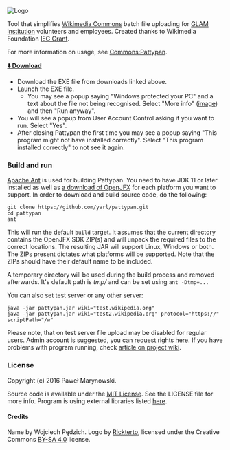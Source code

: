 ![Logo](http://i.imgur.com/Wjti8vi.png)

Tool that simplifies [Wikimedia Commons](https://commons.wikimedia.org/) batch file uploading for [GLAM institution](https://outreach.wikimedia.org/wiki/GLAM) volunteers and employees. Created thanks to Wikimedia Foundation [IEG Grant](https://meta.wikimedia.org/wiki/Grants:IEG/Batch_uploader_for_small_GLAM_projects).

For more information on usage, see [Commons:Pattypan](https://commons.wikimedia.org/wiki/Commons:Pattypan).

__[:arrow_down: Download](https://github.com/yarl/pattypan/releases)__

* Download the EXE file from downloads linked above.
* Launch the EXE file.
  * You may see a popup saying "Windows protected your PC" and a text about the file not being recognised. Select "More info" ([image](readme-images/windows-protected-your-pc-more-info.png)) and then "Run anyway".
* You will see a popup from User Account Control asking if you want to run. Select "Yes".
* After closing Pattypan the first time you may see a popup saying "This program might not have installed correctly". Select "This program installed correctly" to not see it again.

### Build and run
[Apache Ant](https://ant.apache.org/) is used for building Pattypan. You need to have JDK 11 or later installed as well as [a download of OpenJFX](https://gluonhq.com/products/javafx/) for each platform you want to support. In order to download and build source code, do the following:

```
git clone https://github.com/yarl/pattypan.git
cd pattypan
ant
```

This will run the default `build` target. It assumes that the current directory contains the OpenJFX SDK ZIP(s) and will unpack the required files to the correct locations. The resulting JAR will support Linux, Windows or both. The ZIPs present dictates what platforms will be supported. Note that the ZIPs should have their default name to be included.

A temporary directory will be used during the build process and removed afterwards. It's default path is *tmp/* and can be set using `ant -Dtmp=...`

You can also set test server or any other server:

```
java -jar pattypan.jar wiki="test.wikipedia.org"
java -jar pattypan.jar wiki="test2.wikipedia.org" protocol="https://" scriptPath="/w"

```

Please note, that on test server file upload may be disabled for regular users. Admin account is suggested, you can request rights [here](https://test.wikipedia.org/wiki/Wikipedia:Requests/Permissions). If you have problems with program running, check [article on project wiki](https://github.com/yarl/pattypan/wiki/Run).

### License
Copyright (c) 2016 Paweł Marynowski.

Source code is available under the [MIT License](https://github.com/yarl/pattypan/blob/master/LICENSE). See the LICENSE file for more info. Program is using external libraries listed [here](https://github.com/yarl/pattypan/tree/master/lib).

#### Credits
Name by Wojciech Pędzich. Logo by [Rickterto](//commons.wikimedia.org/wiki/User:Rickterto), licensed under the Creative Commons [BY-SA 4.0](https://creativecommons.org/licenses/by-sa/4.0/deed.en) license.


